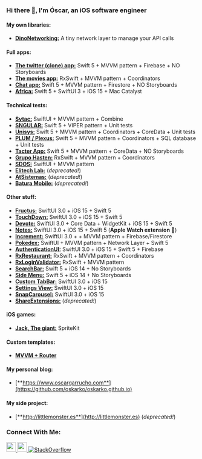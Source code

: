 ### Hi there 👋, I'm Óscar, an iOS software engineer

#### My own libraries:
  - [**DinoNetworking:**](https://github.com/oskarko/DinoNetworking) A tiny network layer to manage your API calls 

#### Full apps:
  - [**The twitter (clone) app:**](https://github.com/oskarko/TwitterTutorial) Swift 5 + MVVM pattern + Firebase + NO Storyboards
  - [**The movies app:**](https://github.com/oskarko/TheMoviesApp) RxSwift + MVVM pattern + Coordinators
  - [**Chat app:**](https://github.com/oskarko/FireChat) Swift 5 + MVVM pattern + Firestore + NO Storyboards
  - [**Africa:**](https://github.com/oskarko/Africa) Swift 5 + SwiftUI 3 + iOS 15 + Mac Catalyst 
  
#### Technical tests:
  - [**Sytac:**](https://github.com/oskarko/Sytac) SwiftUI + MVVM pattern + Combine
  - [**SNGULAR:**](https://github.com/oskarko/SngularTechTest) Swift 5 + VIPER pattern + Unit tests
  - [**Unisys:**](https://github.com/oskarko/Unisys) Swift 5 + MVVM pattern + Coordinators + CoreData + Unit tests
  - [**PLUM / Plexus:**](https://github.com/oskarko/MARVEL-Heroes) Swift 5 + MVVM pattern + Coordinators + SQL database + Unit tests
  - [**Tacter App:**](https://github.com/oskarko/TacterApp) Swift 5 + MVVM pattern + CoreData + NO Storyboards
  - [**Grupo Hasten:**](https://github.com/oskarko/RxRGH) RxSwift + MVVM pattern + Coordinators
  - [**SDOS:**](https://github.com/oskarko/SDOSRepo) SwiftUI + MVVM pattern
  - [**Elitech Lab:**](https://github.com/oskarko/pruebaElitechLab) (*deprecated!*)
  - [**AtSistemas:**](https://github.com/oskarko/pruebaAtSistemas) (*deprecated!*)
  - [**Batura Mobile:**](https://github.com/oskarko/pruebaBaturaMobile) (*deprecated!*)
  
 #### Other stuff:
  - [**Fructus:**](https://github.com/oskarko/Fructus/) SwiftUI 3.0 + iOS 15 + Swift 5
  - [**TouchDown:**](https://github.com/oskarko/Touchdown/) SwiftUI 3.0 + iOS 15 + Swift 5
  - [**Devote:**](https://github.com/oskarko/Devote/) SwiftUI 3.0 + Core Data + WidgetKit + iOS 15 + Swift 5
  - [**Notes:**](https://github.com/oskarko/Notes) SwiftUI 3.0 + iOS 15 + Swift 5 (**Apple Watch extension** 👾)
  - [**Increment:**](https://github.com/oskarko/Increment) SwiftUI 3.0 + + MVVM pattern + Firebase/Firestore
  - [**Pokedex:**](https://github.com/oskarko/Pokedex) SwiftUI + MVVM pattern + Network Layer + Swift 5
  - [**AuthenticationUI:**](https://github.com/oskarko/AuthenticationUI/) SwiftUI 3.0 + iOS 15 + Swift 5 + Firebase
  - [**RxRestaurant:**](https://github.com/oskarko/RxRestaurantsList) RxSwift + MVVM pattern + Coordinators
  - [**RxLoginValidator:**](https://github.com/oskarko/RxLoginValidation) RxSwift + MVVM pattern
  - [**SearchBar:**](https://github.com/oskarko/SearchBar/) Swift 5 + iOS 14 + No Storyboards
  - [**Side Menu:**](https://github.com/oskarko/SideMenu) Swift 5 + iOS 14 + No Storyboards
  - [**Custom TabBar:**](https://github.com/oskarko/CustomTabBar) SwiftUI 3.0 + iOS 15
  - [**Settings View:**](https://github.com/oskarko/CustomSettingsView)  SwiftUI 3.0 + iOS 15
  - [**SnapCarousel:**](https://github.com/oskarko/SnapCarousel) SwiftUI 3.0 + iOS 15
  - [**ShareExtensions:**](https://github.com/oskarko/ShareExtensionExample) (*deprecated!*)

#### iOS games:
  - [**Jack, The giant:**](https://github.com/oskarko/JackTheGiantGame) SpriteKit


#### Custom templates:
  - [**MVVM + Router**](https://github.com/oskarko/MVVMRouter-Template)
  
#### My personal blog:
  - [**https://www.oscargarrucho.com**](https://github.com/oskarko/oskarko.github.io)
  
#### My side project:
  - [**http://littlemonster.es**](http://littlemonster.es) (*deprecated!*)
  
### Connect With Me:

<p left="center">
<a href="https://twitter.com/oscarGarrucho" target="_blank">
  <img src="https://img.shields.io/badge/twitter-%231DA1F2.svg?&style=for-the-badge&logo=twitter&logoColor=white" height=25>
</a> 
<a href="https://www.linkedin.com/in/oscar-garrucho/" target="_blank">
  <img src="https://img.shields.io/badge/linkedin-%230077B5.svg?&style=for-the-badge&logo=linkedin&logoColor=white" height=25>
</a> 
<a href="https://stackoverflow.com/users/3071346/oskarko" target="_blank">
<img alt="StackOverflow" src="https://stackoverflow-badge.vercel.app/?userID=3071346" />
</a>
</p>
 
<!--
**oskarko/oskarko** is a ✨ _special_ ✨ repository because its `README.md` (this file) appears on your GitHub profile.

Here are some ideas to get you started:

- 🔭 I’m currently working on ...
- 🌱 I’m currently learning ...
- 👯 I’m looking to collaborate on ...
- 🤔 I’m looking for help with ...
- 💬 Ask me about ...
- 📫 How to reach me: ...
- 😄 Pronouns: ...
- ⚡ Fun fact: ...
-->

